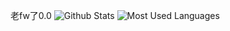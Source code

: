 老fw了0.0
![Github Stats](https://github-readme-stats.vercel.app/api?username=nanshaws&show_icons=true&theme=dark&count_private=true)
![Most Used Languages](https://github-readme-stats.vercel.app/api/top-langs/?username=nanshaws&theme=dark&layout=compact)

